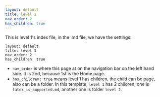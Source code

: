 ```yaml
---
layout: default
title: level 1
nav_order: 2
has_children: true
---
```


This is level 1's index file, in the .md file, we have the settings:

```
layout: default
title: level 1
nav_order: 2
has_children: true
```

- `nav_order` is where this page at on the navigation bar on the left hand side. It is 2nd, because 1st is the Home page.
- `has_children: true` means level 1 has children, the child can be page, also can be a folder. In this template, `level 1` has 2 children, one is `latex_is_supported.md`, another one is folder `level 2`.
